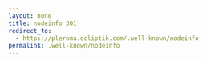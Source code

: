 ```yaml
---
layout: none
title: nodeinfo 301
redirect_to:
  - https://pleroma.ecliptik.com/.well-known/nodeinfo
permalink: .well-known/nodeinfo
---
```

